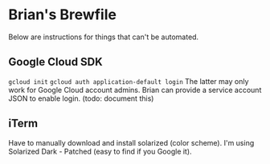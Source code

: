 # Brian's Brewfile

Below are instructions for things that can't be automated.

## Google Cloud SDK

`gcloud init`
`gcloud auth application-default login`
The latter may only work for Google Cloud account admins. Brian can provide a
service account JSON to enable login. (todo: document this)

## iTerm

Have to manually download and install solarized (color scheme). I'm using
Solarized Dark - Patched (easy to find if you Google it).

